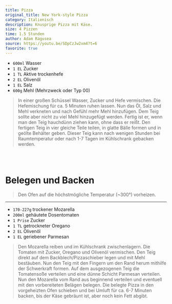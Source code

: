 ```yaml
---
title: Pizza
original_title: New York-style Pizza
category: Italienisch
description: Knusprige Pizza mit Käse.
size: 4 Pizzen
time: 1.5 Stunden
author: Adam Ragusea
source: https://youtu.be/SDpCzJw2xm4?t=6
favorite: true
---
```


* `600ml` Wasser
* `1 EL` Zucker
* `1 TL` Aktive trockenhefe
* `2 EL` Olivenöl
* `1 EL` Salz
* `600g` Mehl (Mehrzweck oder Typ 00)

> In einer großen Schüssel Wasser, Zucker und Hefe vermischen. Die Hefemischung für ca. 5 Minuten ruhen lassen. Nun das Öl, Salz und Mehl verkneten und nach Gefühl mehr Mehl hinzufügen. Dem Teig sollte aber nicht zu viel Mehl hinzugefügt werden. Fertig ist er, wenn man den Teig hauchdünn ziehen kann, ohne dass er reißt. Den fertigen Teig in vier gleiche Teile teilen, in glatte Bälle formen und in geölte Behälter geben.
> Dieser Teig kann nach wenigen Stunden bei Raumtemperatur oder nach 1-7 Tagen im Kühlschrank gebacken werden.

<br><br>

# Belegen und Backen

> Den Ofen auf die höchstmögliche Temperatur (~300°) vorheizen.

---

* `170-227g` trockener Mozarella
* `200ml` gehäutete Dosentomaten
* `1 Prise` Zucker
* `1 TL` getrockneter Oregano
* `2 EL` Olivenöl
* `1 EL` geriebener Parmesan

> Den Mozarella reiben und im Kühlschrank zwischenlagern. Die Tomaten mit Zucker, Oregano und Olivenöl vermischen.
> Den Teig direkt auf dem Backblech/Pizzaschieber legen und mit Mehl bestäuben. Nun den Teig mit den Fingern um den Rand herum mithilfe der Schwerkraft formen. Auf dem ausgezogenen Teig die Tomatensoße verteilen und eine dünne Schicht Parmesan verteilen. Nun den Mozarella vom Rand aus beginnend verteilen und eventuell mit den vorbereiteten Belägen belegen. Die belegte Pizza in den vorgeheizten Ofen schieben und bei Umluft für ca. 6-7 Minuten backen, bis der Käse gebräunt ist, aber noch kein Fett abgibt.
